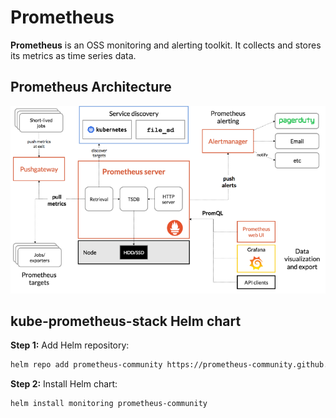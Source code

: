 # Prometheus

**Prometheus** is an OSS monitoring and alerting toolkit. It collects and stores its metrics as time series data.

## Prometheus Architecture

![Prometheus Architecture](./images/prometheus/architecture.png)

## kube-prometheus-stack Helm chart

**Step 1:** Add Helm repository:

```bash
helm repo add prometheus-community https://prometheus-community.github.io/helm-charts
```

**Step 2:** Install Helm chart:

```bash
helm install monitoring prometheus-community
```
